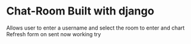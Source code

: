 # Chat-Room Built with django
Allows user to enter a username and select the room to enter and chart
<br>
Refresh form on sent now working try
